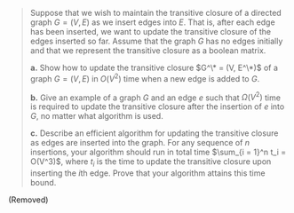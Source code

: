 > Suppose that we wish to maintain the transitive closure of a directed graph $G = (V, E)$ as we insert edges into $E$. That is, after each edge has been inserted, we want to update the transitive closure of the edges inserted so far. Assume that the graph $G$ has no edges initially and that we represent the transitive closure as a boolean matrix.
>
> **a.** Show how to update the transitive closure $G^\* = (V, E^\*)$ of a graph $G = (V, E)$ in $O(V^2)$ time when a new edge is added to $G$.
>
> **b.** Give an example of a graph $G$ and an edge $e$ such that $\Omega(V^2)$ time is required to update the transitive closure after the insertion of $e$ into $G$, no matter what algorithm is used.
>
> **c.** Describe an efficient algorithm for updating the transitive closure as edges are inserted into the graph. For any sequence of $n$ insertions, your algorithm should run in total time $\sum_{i = 1}^n t_i = O(V^3)$, where $t_i$ is the time to update the transitive closure upon inserting the $i$th edge. Prove that your algorithm attains this time bound.

(Removed)
